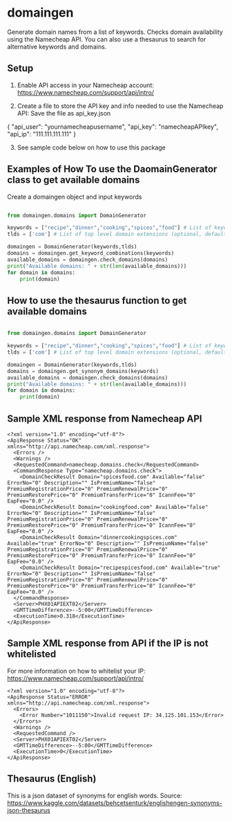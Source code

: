 # domaingen

Generate domain names from a list of keywords.
Checks domain availability using the Namecheap API.
You can also use a thesaurus to search for alternative keywords and domains.

## Setup

1) Enable API access in your Namecheap account:
https://www.namecheap.com/support/api/intro/

2) Create a file to store the API key and info needed to use the Namecheap API:
Save the file as api_key.json

{
    "api_user": "yournamecheapusername",
    "api_key": "namecheapAPIkey",
    "api_ip": "111.111.111.111"
}

3) See sample code below on how to use this package


## Examples of How To use the DaomainGenerator class to get available domains

Create a domaingen object and input keywords

```python

from domaingen.domains import DomainGenerator

keywords = ["recipe","dinner","cooking","spices","food"] # List of keywords
tlds = ['com'] # List of top level domain extensions (optional, default is com)

domaingen = DomainGenerator(keywords,tlds)
domains = domaingen.get_keyword_combinations(keywords)
available_domains = domaingen.check_domains(domains)
print("Available domains: " + str(len(available_domains)))
for domain in domains:
    print(domain)

```

## How to use the thesaurus function to get available domains

```python

from domaingen.domains import DomainGenerator

keywords = ["recipe","dinner","cooking","spices","food"] # List of keywords
tlds = ['com'] # List of top level domain extensions (optional, default is com)

domaingen = DomainGenerator(keywords,tlds)
domains = domaingen.get_synonym_domains(keywords)
available_domains = domaingen.check_domains(domains)
print("Available domains: " + str(len(available_domains)))
for domain in domains:
    print(domain)
```


## Sample XML response from Namecheap API
```
<?xml version="1.0" encoding="utf-8"?>
<ApiResponse Status="OK" xmlns="http://api.namecheap.com/xml.response">
  <Errors />
  <Warnings />
  <RequestedCommand>namecheap.domains.check</RequestedCommand>
  <CommandResponse Type="namecheap.domains.check">
    <DomainCheckResult Domain="spicesfood.com" Available="false" ErrorNo="0" Description="" IsPremiumName="false" PremiumRegistrationPrice="0" PremiumRenewalPrice="0" PremiumRestorePrice="0" PremiumTransferPrice="0" IcannFee="0" EapFee="0.0" />
    <DomainCheckResult Domain="cookingfood.com" Available="false" ErrorNo="0" Description="" IsPremiumName="false" PremiumRegistrationPrice="0" PremiumRenewalPrice="0" PremiumRestorePrice="0" PremiumTransferPrice="0" IcannFee="0" EapFee="0.0" />
    <DomainCheckResult Domain="dinnercookingspices.com" Available="true" ErrorNo="0" Description="" IsPremiumName="false" PremiumRegistrationPrice="0" PremiumRenewalPrice="0" PremiumRestorePrice="0" PremiumTransferPrice="0" IcannFee="0" EapFee="0.0" />
    <DomainCheckResult Domain="recipespicesfood.com" Available="true" ErrorNo="0" Description="" IsPremiumName="false" PremiumRegistrationPrice="0" PremiumRenewalPrice="0" PremiumRestorePrice="0" PremiumTransferPrice="0" IcannFee="0" EapFee="0.0" />
  </CommandResponse>
  <Server>PHX01APIEXT02</Server>
  <GMTTimeDifference>--5:00</GMTTimeDifference>
  <ExecutionTime>0.318</ExecutionTime>
</ApiResponse>
```

## Sample XML response from API if the IP is not whitelisted

For more information on how to whitelist your IP:
https://www.namecheap.com/support/api/intro/
```
<?xml version="1.0" encoding="utf-8"?>
<ApiResponse Status="ERROR" xmlns="http://api.namecheap.com/xml.response">
  <Errors>
    <Error Number="1011150">Invalid request IP: 34.125.101.153</Error>
  </Errors>
  <Warnings />
  <RequestedCommand />
  <Server>PHX01APIEXT02</Server>
  <GMTTimeDifference>--5:00</GMTTimeDifference>
  <ExecutionTime>0</ExecutionTime>
</ApiResponse>
```

## Thesaurus (English)
This is a json dataset of synonyms for english words.
Source:
https://www.kaggle.com/datasets/behcetsenturk/englishengen-synonyms-json-thesaurus
